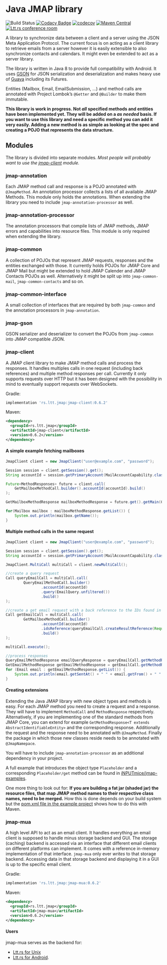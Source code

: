 # Java JMAP library
![Build Status](https://github.com/inputmice/jmap/actions/workflows/maven.yml/badge.svg)
[![Codacy Badge](https://api.codacy.com/project/badge/Grade/329b10e923d74c9881f9e8cf53616735)](https://www.codacy.com/manual/iNPUTmice/jmap?utm_source=github.com&amp;utm_medium=referral&amp;utm_content=iNPUTmice/jmap&amp;utm_campaign=Badge_Grade)
[![codecov](https://codecov.io/gh/iNPUTmice/jmap/branch/master/graph/badge.svg?token=W35RI2ASHI)](https://codecov.io/gh/iNPUTmice/jmap)
[![Maven Central](https://maven-badges.herokuapp.com/maven-central/rs.ltt.jmap/jmap/badge.svg)](https://maven-badges.herokuapp.com/maven-central/rs.ltt.jmap/jmap)
[![Ltt.rs conference room](https://inverse.chat/badge.svg?room=lttrs@conference.conversations.im)](https://conversations.im/j/lttrs@conference.conversations.im)

A library to synchronize data between a client and a server using the JSON Meta Application Protocol. The current focus is on acting as a client library to retrieve emails from a server however it is easily extensible to also synchronize contacts and calendars. It might even be extended to act as a server library.

The library is written in Java 8 to provide full compatibility with Android. It uses [GSON](https://github.com/google/gson) for JSON serialization and deserialization and makes heavy use of [Guava](https://github.com/google/guava) including its Futures. 

Entities (Mailbox, Email, EmailSubmission, …) and method calls are annotated with Project Lombok’s `@Getter` and `@Builder` to make them immutable.

**This library is work in progress. Not *all* specified methods and entities have been implemented yet. They will be added on a *as needed* basis. If you want to use this library and need a specific method you can add it very easily. Adding a new method is as simple as looking at the spec and creating a POJO that represents the data structure.**

## Modules

The library is divided into separate modules. *Most people will probably want to use the [jmap-client](https://github.com/iNPUTmice/jmap/blob/master/README.md#jmap-client) module.*

### jmap-annotation

Each JMAP method call and response is a POJO annotated with `@JmapMethod`. An annotation processor collects a lists of all available JMAP Methods. This module only holds the annotations. When extending the library you need to include `jmap-annotation-processor` as well.

### jmap-annotation-processor

The annotation processors that compile lists of JMAP methods, JMAP errors and capabilities into resource files. This module is only required when extending the library.

### jmap-common

A collection of POJOs that represent JMAP requests, responses and the entities exchanged with those. It currently holds POJOs for JMAP Core and JMAP Mail but might be extended to hold JMAP Calender and JMAP Contacts POJOs as well. Alternatively it might be split up into `jmap-common-mail`, `jmap-common-contacts` and so on.

### jmap-common-interface

A small collection of interfaces that are required by both `jmap-common` and the annotation processors in `jmap-annotation`.

### jmap-gson

GSON serializer and deserializer to convert the POJOs from `jmap-common` into JMAP compatible JSON.

### jmap-client

A JMAP client library to make JMAP method calls and process the responses. It handles multiples calls in one request (including back references) and multiple method responses per call. Currently it only supports requests over HTTP but it has been designed with the possibility in mind to eventually support requests over WebSockets.

Gradle:
```groovy
implementation 'rs.ltt.jmap:jmap-client:0.6.2'
```
Maven:
```xml
<dependency>
  <groupId>rs.ltt.jmap</groupId>
  <artifactId>jmap-client</artifactId>
  <version>0.6.2</version>
</dependency>
```

#### A simple example fetching mailboxes

```java
JmapClient client = new JmapClient("user@example.com", "password");

Session session = client.getSession().get();
String accountId = session.getPrimaryAccount(MailAccountCapability.class);

Future<MethodResponses> future = client.call(
    GetMailboxMethodCall.builder().accountId(accountId).build()
);

GetMailboxMethodResponse mailboxMethodResponse = future.get().getMain(GetMailboxMethodResponse.class);

for(Mailbox mailbox : mailboxMethodResponse.getList()) {
    System.out.println(mailbox.getName());
}
```

#### Multiple method calls in the same request

```java
JmapClient client = new JmapClient("user@example.com", "password");

Session session = client.getSession().get();
String accountId = session.getPrimaryAccount(MailAccountCapability.class);

JmapClient.MultiCall multiCall = client.newMultiCall();

//create a query request
Call queryEmailCall = multiCall.call(
        QueryEmailMethodCall.builder()
                .accountId(accountId)
                .query(EmailQuery.unfiltered())
                .build()
);

//create a get email request with a back reference to the IDs found in the previous request
Call getEmailCall = multiCall.call(
        GetMailboxMethodCall.builder()
                .accountId(accountId)
                .idsReference(queryEmailCall.createResultReference(Request.Invocation.ResultReference.Path.IDS))
                .build()
);

multiCall.execute();

//process responses
QueryEmailMethodResponse emailQueryResponse = queryEmailCall.getMethodResponses().get().getMain(QueryEmailMethodResponse.class);
GetEmailMethodResponse getEmailMethodResponse = getEmailCall.getMethodResponses().get().getMain(GetEmailMethodResponse.class);
for (Email email : getEmailMethodResponse.getList()) {
    System.out.println(email.getSentAt() + " " + email.getFrom() + " " + email.getSubject());
}
```

#### Creating extensions

Extending the Java JMAP library with new object types and methods is easy. For each JMAP method you need to create a request and a response. They will have to implement `MethodCall` and `MethodResponse` respectively. Alternatively, if you are implementing one of the standard methods from JMAP Core, you can extend for example `GetMethodResponse<T extends AbstractIdentifiableEntity>` and the corresponding response. Additionally the request and the response need to be annotated with `@JmapMethod`. Finally the package in which those new classes reside needs to be annotated with `@JmapNamepace`.

You will have to include `jmap-annotation-processor` as an additional dependency in your project.

A full example that introduces the object type `Placeholder` and a corresponding `Placeholder/get` method can be found in [iNPUTmice/jmap-examples](https://github.com/iNPUTmice/jmap-examples).

One more thing to look out for: **If you are building a fat jar (shaded jar) the resource files, that map JMAP method names to their respective class names, need to be merged.** How this is done depends on your build system but the [pom.xml file in the example project](https://github.com/iNPUTmice/jmap-examples/blob/master/pom.xml#L40-L61) shows how to do this with Maven.

### jmap-mua

A high level API to act as an email client. It handles everything an email client is supposed to handle minus storage backend and GUI. The storage (caching) backend is accessed via an interface that different email clients on different platforms can implement. It comes with a reference in-memory implementation of that interface. `jmap-mua` only ever *writes* to that storage backend. Accessing data in that storage backend and displaying it in a GUI is up to the specific email client.

Gradle:
```groovy
implementation 'rs.ltt.jmap:jmap-mua:0.6.2'
```
Maven:
```xml
<dependency>
  <groupId>rs.ltt.jmap</groupId>
  <artifactId>jmap-mua</artifactId>
  <version>0.6.2</version>
</dependency>
```

#### Users

jmap-mua serves as the backend for:
*  [Ltt.rs for Unix](https://github.com/inputmice/lttrs-cli)
*  [Ltt.rs for Android](https://github.com/inputmice/lttrs-android).
